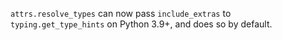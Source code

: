 `attrs.resolve_types` can now pass `include_extras` to `typing.get_type_hints` on Python 3.9+, and does so by default.
